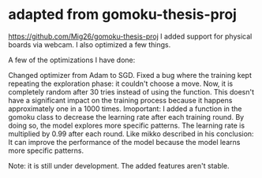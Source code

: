 # adapted from gomoku-thesis-proj
https://github.com/Mig26/gomoku-thesis-proj
I added support for physical boards via webcam. I also optimized a few things.

A few of the optimizations I have done:

Changed optimizer from Adam to SGD.
Fixed a bug where the training kept repeating the exploration phase: it couldn't choose a move. Now, it is completely random after 30 tries instead of using the function. This doesn't have a significant impact on the training process because it happens approximately one in a 1000 times.
Imoportant:
I added a function in the gomoku class to decrease the learning rate after each training round. By doing so, the model explores more specific patterns. The learning rate is multiplied by 0.99 after each round. Like mikko described in his conclusion: It can improve the performance of the model because the model learns more specific patterns.



Note: it is still under development. The added features aren't stable.

